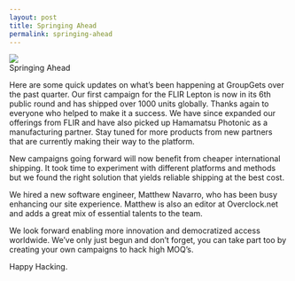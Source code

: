```yaml
---
layout: post
title: Springing Ahead
permalink: springing-ahead
---
```

<div class="hi">
<img src="https://groupgets-files.s3.amazonaws.com/blog/posts/springing_ahead-banner.jpg">
</div>
Springing Ahead

Here are some quick updates on what’s been happening at GroupGets over the past quarter. Our first campaign for the FLIR Lepton is now in its 6th public round and has shipped over 1000 units globally. Thanks again to everyone who helped to make it a success. We have since expanded our offerings from FLIR and have also picked up Hamamatsu Photonic as a manufacturing partner. Stay tuned for more products from new partners that are currently making their way to the platform.

New campaigns going forward will now benefit from cheaper international shipping. It took time to experiment with different platforms and methods but we found the right solution that yields reliable shipping at the best cost.

We hired a new software engineer, Matthew Navarro, who has been busy enhancing our site experience. Matthew is also an editor at Overclock.net and adds a great mix of essential talents to the team.

We look forward enabling more innovation and democratized access worldwide. We’ve only just begun and don’t forget, you can take part too by creating your own campaigns to hack high MOQ’s.

Happy Hacking.